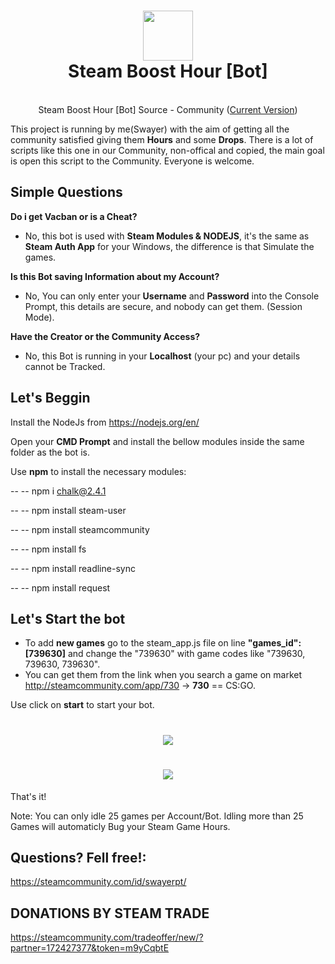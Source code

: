 <h1 align="center">
  <img  src="http://i.imgur.com/tq28TqF.png" height="80" width="80" />
  <br/>
  Steam Boost Hour [Bot]
</h1>

<p align="center"><br>Steam Boost Hour [Bot] Source - Community (<a href='https://github.com/SwayerPT/Steam-Hour-Bot/releases'>Current Version</a>)</br>

This project is running by me(Swayer) with the aim of getting all the community satisfied giving them **Hours** and some **Drops**.
There is a lot of scripts like this one in our Community, non-offical and copied, the main goal is open this script to the Community. Everyone is welcome.
</p>

## Simple Questions

**Do i get Vacban or is a Cheat?**
- No, this bot is used with **Steam Modules & NODEJS**, it's the same as **Steam Auth App** for your Windows, the difference is that Simulate the games.

**Is this Bot saving Information about my Account?**
- No, You can only enter your **Username** and **Password** into the Console Prompt, this details are secure, and nobody can get them. (Session Mode).

**Have the Creator or the Community Access?**
- No, this Bot is running in your **Localhost** (your pc) and your details cannot be Tracked.



## Let's Beggin

Install the NodeJs from https://nodejs.org/en/

Open your **CMD Prompt** and install the bellow modules inside the same folder as the bot is.

Use **npm** to install the necessary  modules:

-- -- npm i chalk@2.4.1

-- -- npm install steam-user

-- -- npm install steamcommunity

-- -- npm install fs

-- -- npm install readline-sync

-- -- npm install request


## Let's Start the bot

- To add **new games** go to the steam_app.js file on line **"games_id": [739630]** and change the "739630" with game codes like "739630, 739630, 739630".
- You can get them from the link when you search a game on market http://steamcommunity.com/app/730 -> **730** ==  CS:GO.

Use click on **start** to start your bot. 
<h1 align="center">
  <img  src="http://i.imgur.com/5AZIs21.png" />
</h1>
<h1 align="center">
  <img  src="http://i.imgur.com/LrPyrcd.png" />
</h1>

That's it!

Note: You can only idle 25 games per Account/Bot. Idling more than 25 Games will automaticly Bug your Steam Game Hours.

## Questions? Fell free!: 
https://steamcommunity.com/id/swayerpt/

## DONATIONS BY STEAM TRADE
https://steamcommunity.com/tradeoffer/new/?partner=172427377&token=m9yCqbtE
